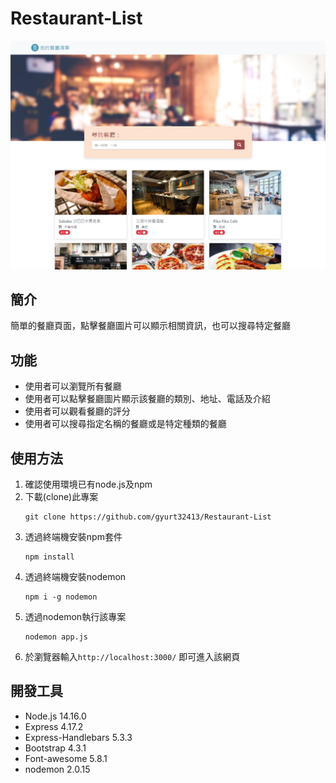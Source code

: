 # Restaurant-List
![github](https://raw.githubusercontent.com/ALPHACamp/web-model-answer/main/F2-3_FrontEnd/2-3A16/public/image/snapshot.png)

## 簡介
簡單的餐廳頁面，點擊餐廳圖片可以顯示相關資訊，也可以搜尋特定餐廳

## 功能
+ 使用者可以瀏覽所有餐廳
+ 使用者可以點擊餐廳圖片顯示該餐廳的類別、地址、電話及介紹
+ 使用者可以觀看餐廳的評分
+ 使用者可以搜尋指定名稱的餐廳或是特定種類的餐廳

## 使用方法
1. 確認使用環境已有node.js及npm
2. 下載(clone)此專案
    ```
    git clone https://github.com/gyurt32413/Restaurant-List
    ```
3. 透過終端機安裝npm套件
    ```
    npm install
    ```
4. 透過終端機安裝nodemon
    ```
    npm i -g nodemon
    ```
5. 透過nodemon執行該專案
    ```
    nodemon app.js
    ```
6. 於瀏覽器輸入`http://localhost:3000/` 即可進入該網頁


## 開發工具
+ Node.js 14.16.0
+ Express 4.17.2
+ Express-Handlebars 5.3.3
+ Bootstrap 4.3.1
+ Font-awesome 5.8.1
+ nodemon 2.0.15
